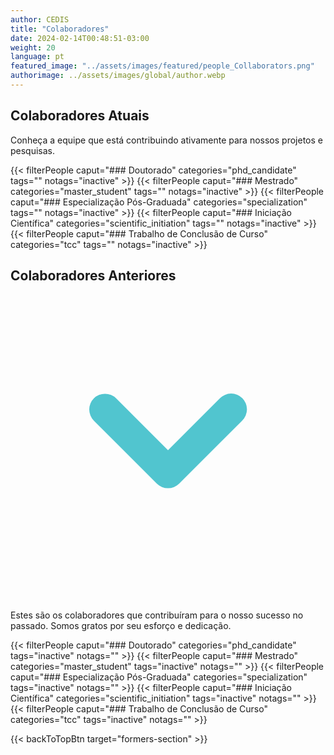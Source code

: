 ```yaml
---
author: CEDIS
title: "Colaboradores"
date: 2024-02-14T00:48:51-03:00
weight: 20
language: pt
featured_image: "../assets/images/featured/people_Collaborators.png"
authorimage: ../assets/images/global/author.webp
---
```

<div class="space-y-4">
  <!-- Seção de Colaboradores Atuais -->
  <div>
    <h2 class="text-xxl font-bold mb-2 text-primary-900">Colaboradores Atuais</h2>
    <p class="mb-4 text-neutral-700">Conheça a equipe que está contribuindo ativamente para nossos projetos e pesquisas.</p>
    <div>
      {{< filterPeople caput="### Doutorado" categories="phd_candidate" tags="" notags="inactive" >}}
      {{< filterPeople caput="### Mestrado" categories="master_student" tags="" notags="inactive" >}}
      {{< filterPeople caput="### Especialização Pós-Graduada" categories="specialization" tags="" notags="inactive" >}}
      {{< filterPeople caput="### Iniciação Científica" categories="scientific_initiation" tags="" notags="inactive" >}}
      {{< filterPeople caput="### Trabalho de Conclusão de Curso" categories="tcc" tags="" notags="inactive" >}}
    </div>
  </div>
  <div id="formers-section"></div>
  <!-- Seção de Colaboradores Anteriores -->
  <div id="previous-collaborators" x-data="{ showPrevious: false }">
    <h2 id="former-collaborators-title" @click="showPrevious = !showPrevious" class="text-xl font-bold mb-2 cursor-pointer flex items-center text-primary-900">
      Colaboradores Anteriores
      <svg :class="{'rotate-0': !showPrevious, 'rotate-180': showPrevious}" class="ml-2 h-5 w-5 transform transition-transform duration-200" xmlns="http://www.w3.org/2000/svg" viewBox="0 0 20 20" fill="#51C5CF"><path fill-rule="evenodd" d="M5.293 7.293a1 1 0 011.414 0L10 10.586l3.293-3.293a1 1 0 111.414 1.414l-4 4a1 1 0 01-1.414 0l-4-4a1 1 0 010-1.414z" clip-rule="evenodd" /></svg>
    </h2>
    <p x-show="showPrevious" x-cloak class="mb-4 text-neutral-700">Estes são os colaboradores que contribuíram para o nosso sucesso no passado. Somos gratos por seu esforço e dedicação.</p>
    <div x-show="showPrevious" x-cloak>
      {{< filterPeople caput="### Doutorado" categories="phd_candidate" tags="inactive" notags="" >}}
      {{< filterPeople caput="### Mestrado" categories="master_student" tags="inactive" notags="" >}}
      {{< filterPeople caput="### Especialização Pós-Graduada" categories="specialization" tags="inactive" notags="" >}}
      {{< filterPeople caput="### Iniciação Científica" categories="scientific_initiation" tags="inactive" notags="" >}}
      {{< filterPeople caput="### Trabalho de Conclusão de Curso" categories="tcc" tags="inactive" notags="" >}}
    </div>
  </div>
</div>

{{< backToTopBtn target="formers-section" >}}